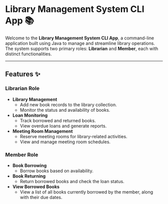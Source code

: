 # Library Management System CLI App 📚

Welcome to the **Library Management System CLI App**, a command-line application built using Java to manage and streamline library operations. The system supports two primary roles: **Librarian** and **Member**, each with distinct functionalities.

---

## Features ✨

### **Librarian Role**  
- **Library Management**  
  - Add new book records to the library collection.  
  - Monitor the status and availability of books.  
- **Loan Monitoring**  
  - Track borrowed and returned books.  
  - View overdue loans and generate reports.  
- **Meeting Room Management**  
  - Reserve meeting rooms for library-related activities.  
  - View and manage meeting room schedules.  

### **Member Role**  
- **Book Borrowing**  
  - Borrow books based on availability.  
- **Book Returning**  
  - Return borrowed books and check the loan status.  
- **View Borrowed Books**  
  - View a list of all books currently borrowed by the member, along with their due dates.  


